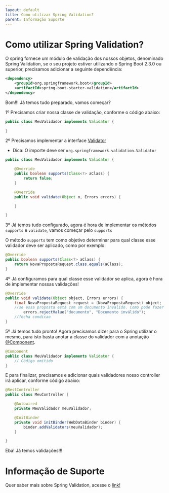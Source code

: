 ```yaml
---
layout: default
title: Como utilizar Spring Validation? 
parent: Informação Suporte
---
```

# Como utilizar Spring Validation?

O spring fornece um módulo de validação dos nossos objetos, denominado Spring Validation, se o seu projeto estiver 
utilizando o Spring Boot 2.3.0 ou superior, precisamos adicionar a seguinte dependência:

```xml
<dependency> 
    <groupId>org.springframework.boot</groupId> 
    <artifactId>spring-boot-starter-validation</artifactId> 
</dependency>
```

Bom!!! Já temos tudo preparado, vamos começar?

1º Precisamos criar nossa classe de validação, conforme o código abaixo:

```java
public class MeuValidador implements Validator {
    
}
```

2º Precisamos implementar a interface [Validator](https://docs.spring.io/spring/docs/current/javadoc-api/org/springframework/validation/Validator.html)

* Dica: O importe deve ser `org.springframework.validation.Validator`

```java
public class MeuValidador implements Validator {

    @Override
    public boolean supports(Class<?> aClass) {
        return false;
    }

    @Override
    public void validate(Object o, Errors errors) {

    }

}
```

3º Já temos tudo configurado, agora é hora de implementar os métodos `supports` e `validate`, vamos começar pelo `supports`

O método `supports` tem como objetivo determinar para qual classe esse validador deve ser aplicado, como por exemplo:

```java
@Override
public boolean supports(Class<?> aClass) {
    return NovaPropostaRequest.class.equals(aClass);
}
```

4º Já configuramos para qual classe esse validador se aplica, agora é hora de implementar nossas validações!

```java
@Override
public void validate(Object object, Errors errors) {
    final NovaPropostaRequest request = (NovaPropostaRequest) object;    
    //se essa proposta está com um documento invalido. Como pode fazer isso?
        errors.rejectValue("documento", "Documento inválido");
    //fecha condicao
}
```

5º Já temos tudo pronto! Agora precisamos dizer para o Spring utilizar o mesmo, para isto basta anotar a classe do validador 
com a anotação [@Component](https://docs.spring.io/spring-framework/docs/current/javadoc-api/org/springframework/stereotype/Component.html).

```java
@Component
public class MeuValidador implements Validator {
    // Código omitido
}
```

E para finalizar, precisamos e adicionar quais validadores nosso controller irá aplicar, conforme código abaixo:

```java
@RestController
public class MeuController {

    @Autowired
    private MeuValidador meuValidador;

    @InitBinder
    private void initBinder(WebDataBinder binder) {
        binder.addValidators(meuValidador);
    }

}
```

Eba! Já temos validações!!!

# Informação de Suporte

Quer saber mais sobre Spring Validation, acesse o [link!](https://docs.spring.io/spring/docs/current/spring-framework-reference/core.html#validator)